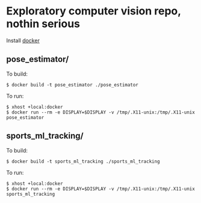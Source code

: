 # Exploratory computer vision repo, nothin serious

Install [docker](https://docs.docker.com/engine/install/)

## pose_estimator/

To build:
```
$ docker build -t pose_estimator ./pose_estimator
```

To run:
```
$ xhost +local:docker
$ docker run --rm -e DISPLAY=$DISPLAY -v /tmp/.X11-unix:/tmp/.X11-unix pose_estimator
```

## sports_ml_tracking/

To build:
```
$ docker build -t sports_ml_tracking ./sports_ml_tracking
```

To run:
```
$ xhost +local:docker
$ docker run --rm -e DISPLAY=$DISPLAY -v /tmp/.X11-unix:/tmp/.X11-unix sports_ml_tracking
```